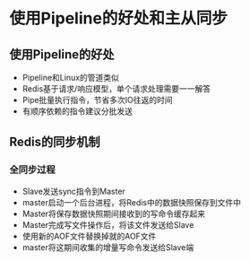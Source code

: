 # 使用Pipeline的好处和主从同步

## 使用Pipeline的好处

* Pipeline和Linux的管道类似
* Redis基于请求/响应模型，单个请求处理需要一一解答
* Pipe批量执行指令，节省多次IO往返的时间
* 有顺序依赖的指令建议分批发送

## Redis的同步机制

### 全同步过程

* Slave发送sync指令到Master
* master启动一个后台进程，将Redis中的数据快照保存到文件中
* Master将保存数据快照期间接收到的写命令缓存起来
* Master完成写文件操作后，将该文件发送给Slave
* 使用新的AOF文件替换掉就的AOF文件
* master将这期间收集的增量写命令发送给Slave端



